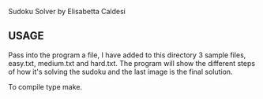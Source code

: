 Sudoku Solver by Elisabetta Caldesi

USAGE
---------
Pass into the program a file, I have added to this directory 3 sample files, easy.txt, medium.txt and hard.txt.
The program will show the different steps of how it's solving the sudoku and the last image is the final solution.

To compile type make.

